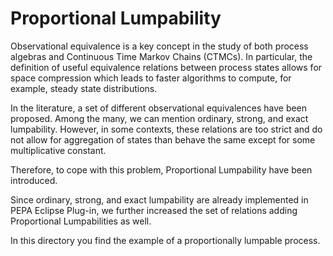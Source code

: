# Proportional Lumpability

Observational equivalence is a key concept in the study of both process algebras and Continuous Time Markov Chains (CTMCs). In particular, the definition of useful
equivalence relations between process states allows for space compression which leads to faster algorithms to compute, for example, steady state distributions. 

In the literature, a set of different observational equivalences have been proposed. Among the many, we can mention ordinary, strong, and exact lumpability. 
However, in some contexts, these relations are too strict and do not allow for aggregation of states than behave the same except for some multiplicative constant. 

Therefore, to cope with this problem, Proportional Lumpability have been introduced. 

Since ordinary, strong, and exact lumpability are already implemented in PEPA Eclipse Plug-in, we further increased the set of relations adding Proportional Lumpabilities as well. 

In this directory you find the example of a proportionally lumpable process. 
